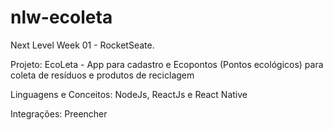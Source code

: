 # nlw-ecoleta

Next Level Week 01 - RocketSeate.

Projeto: EcoLeta - App para cadastro e Ecopontos (Pontos ecológicos) para coleta de resíduos e produtos de reciclagem

Linguagens e Conceitos: NodeJs, ReactJs e React Native

Integrações: Preencher
